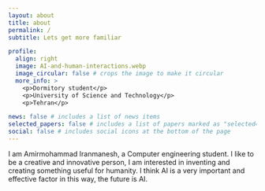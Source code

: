 ```yaml
---
layout: about
title: about
permalink: /
subtitle: Lets get more familiar

profile:
  align: right
  image: AI-and-human-interactions.webp
  image_circular: false # crops the image to make it circular
  more_info: >
    <p>Dormitory student</p>
    <p>University of Science and Technology</p>
    <p>Tehran</p>

news: false # includes a list of news items
selected_papers: false # includes a list of papers marked as "selected={true}"
social: false # includes social icons at the bottom of the page
---
```


I am Amirmohammad Iranmanesh, a Computer engineering student. I like to be a creative and innovative person, I am interested in inventing and creating something useful for humanity. I think AI is a very important and effective factor in this way, the future is AI.
